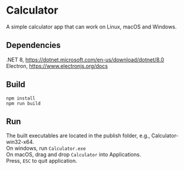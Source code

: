 
Calculator
==========

A simple calculator app that can work on Linux, macOS and Windows.


Dependencies
------------

.NET 8, https://dotnet.microsoft.com/en-us/download/dotnet/8.0  
Electron, https://www.electronjs.org/docs


Build
-----

`npm install`  
`npm run build`  


Run
---

The built executables are located in the publish folder, e.g., Calculator-win32-x64.  
On windows, run `Calculator.exe`  
On macOS, drag and drop `Calculator` into Applications.  
Press, `ESC` to quit application.  
